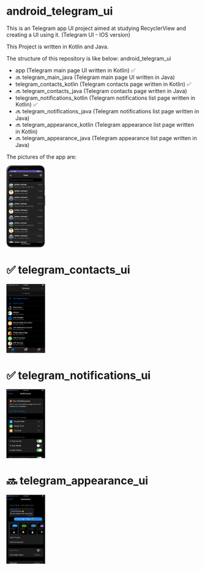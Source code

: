 # android_telegram_ui

This is an Telegram app UI project aimed at studying RecyclerView and creating a UI using it. (Telegram UI - IOS version)

This Project is written in Kotlin and Java.

The structure of this repository is like below: android_telegram_ui
*  app (Telegram main page UI written in Kotlin) ✅
*  🔜 telegram_main_java (Telegram main page UI written in Java) 
*   telegram_contacts_kotlin (Telegram contacts page written in Kotlin) ✅
*  🔜 telegram_contacts_java (Telegram contacts page written in Java)
*   telegram_notifications_kotlin (Telegram notifications list page written in Kotlin) ✅
*  🔜 telegram_notifications_java (Telegram notifications list page written in Java)
*  🔜 telegram_appearance_kotlin (Telegram appearance list page written in Kotlin) 
*  🔜 telegram_appearance_java (Telegram appearance list page written in Java) 

The pictures of the app are:

<div>
  <img src="https://github.com/jaxon93/android_telegram_ui/blob/master/telegram_main_ui.png" width="20%" height="auto"/>
</div>
<div>
  <h1>✅ telegram_contacts_ui</h1>
  <img src="https://github.com/jaxon93/android_telegram_ui/blob/master/telegram_contacts_ui.jpg" width="20% height="auto"/>
  <h1>✅ telegram_notifications_ui</h1>
  <img src="https://github.com/jaxon93/android_telegram_ui/blob/master/telegram_notifications_ui.jpg" width="20% height="auto"/>
  <h1>🔜 telegram_appearance_ui</h1>
  <img src="https://github.com/jaxon93/android_telegram_ui/blob/master/telegram_appearance_ui.jpg" width="20% height="auto"/>
</div>


